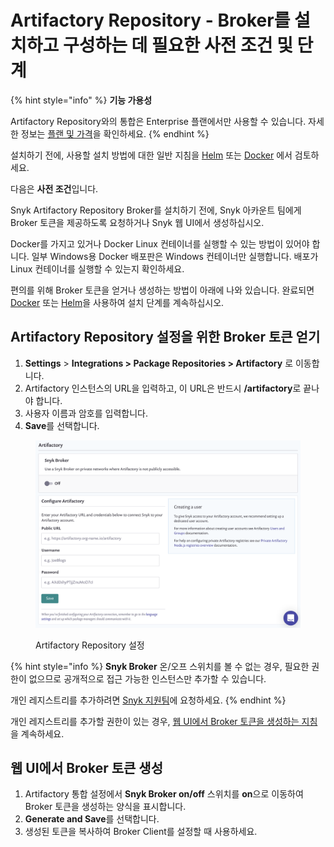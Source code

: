 # Artifactory Repository - Broker를 설치하고 구성하는 데 필요한 사전 조건 및 단계

{% hint style="info" %}
**기능 가용성**

Artifactory Repository와의 통합은 Enterprise 플랜에서만 사용할 수 있습니다. 자세한 정보는 [플랜 및 가격](https://snyk.io/plans/)을 확인하세요.
{% endhint %}

설치하기 전에, 사용할 설치 방법에 대한 일반 지침을 [Helm](../install-and-configure-broker-using-helm.md) 또는 [Docker](../install-and-configure-broker-using-docker.md) 에서 검토하세요.

다음은 **사전 조건**입니다.

Snyk Artifactory Repository Broker를 설치하기 전에, Snyk 아카운트 팀에게 Broker 토큰을 제공하도록 요청하거나 Snyk 웹 UI에서 생성하십시오.

Docker를 가지고 있거나 Docker Linux 컨테이너를 실행할 수 있는 방법이 있어야 합니다. 일부 Windows용 Docker 배포판은 Windows 컨테이너만 실행합니다. 배포가 Linux 컨테이너를 실행할 수 있는지 확인하세요.

편의를 위해 Broker 토큰을 얻거나 생성하는 방법이 아래에 나와 있습니다. 완료되면 [Docker](set-up-snyk-broker-with-artifactory-repository.md) 또는 [Helm](artifactory-repository-install-and-configure-using-helm.md)을 사용하여 설치 단계를 계속하십시오.

## Artifactory Repository 설정을 위한 Broker 토큰 얻기

1. **Settings** > **Integrations > Package Repositories > Artifactory** 로 이동합니다.
2. Artifactory 인스턴스의 URL을 입력하고, 이 URL은 반드시 **/artifactory**로 끝나야 합니다.
3. 사용자 이름과 암호를 입력합니다.
4. **Save**를 선택합니다.

<figure><img src="../../../../.gitbook/assets/screenshot_2020-04-17_at_14.38.12.png" alt="Artifactory 통합 설정"><figcaption><p>Artifactory Repository 설정</p></figcaption></figure>

{% hint style="info %}
**Snyk Broker** 온/오프 스위치를 볼 수 없는 경우, 필요한 권한이 없으므로 공개적으로 접근 가능한 인스턴스만 추가할 수 있습니다.

개인 레지스트리를 추가하려면 [Snyk 지원팀](https://support.snyk.io)에 요청하세요.
{% endhint %}

개인 레지스트리를 추가할 권한이 있는 경우, [웹 UI에서 Broker 토큰을 생성하는 지침](./#generate-a-broker-token-from-the-web-ui)을 계속하세요.

## 웹 UI에서 Broker 토큰 생성

1. Artifactory 통합 설정에서 **Snyk Broker on/off** 스위치를 **on**으로 이동하여 Broker 토큰을 생성하는 양식을 표시합니다.
2. **Generate and Save**를 선택합니다.
3. 생성된 토큰을 복사하여 Broker Client를 설정할 때 사용하세요.